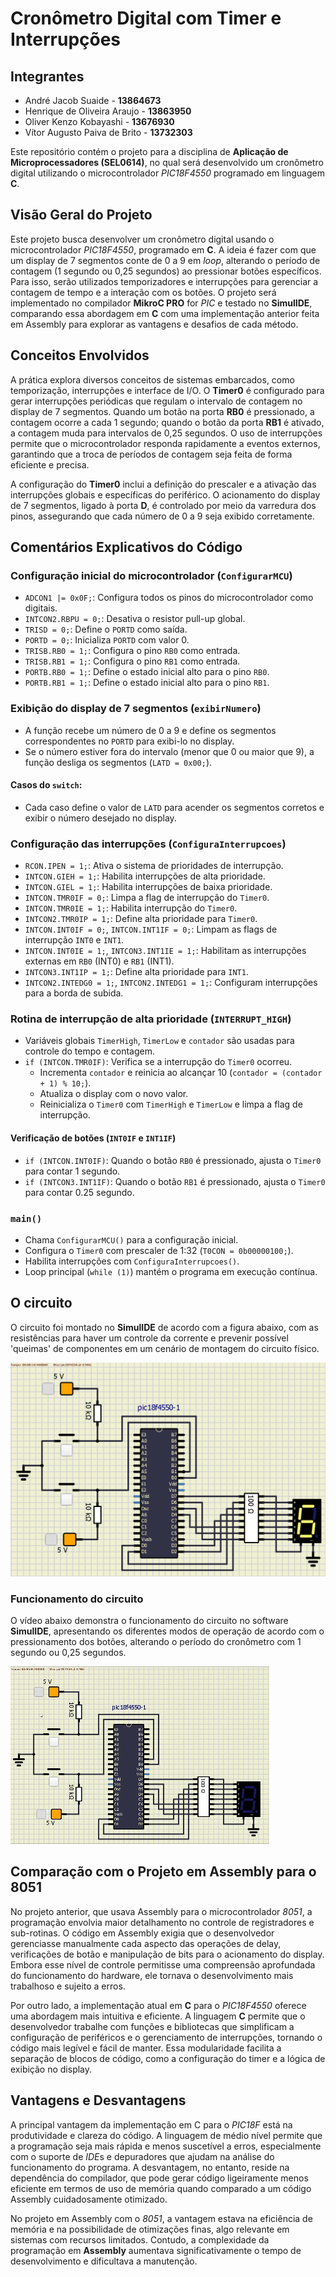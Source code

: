 # Cronômetro Digital com Timer e Interrupções

## Integrantes
- André Jacob Suaide - **13864673**
- Henrique de Oliveira Araujo - **13863950**
- Oliver Kenzo Kobayashi - **13676930**
- Vítor Augusto Paiva de Brito - **13732303**

Este repositório contém o projeto para a disciplina de **Aplicação de Microprocessadores (SEL0614)**, no qual será desenvolvido um cronômetro digital utilizando o microcontrolador *PIC18F4550* programado em linguagem **C**.

## Visão Geral do Projeto
Este projeto busca desenvolver um cronômetro digital usando o microcontrolador *PIC18F4550*, programado em **C**. A ideia é fazer com que um display de 7 segmentos conte de 0 a 9 em *loop*, alterando o período de contagem (1 segundo ou 0,25 segundos) ao pressionar botões específicos. Para isso, serão utilizados temporizadores e interrupções para gerenciar a contagem de tempo e a interação com os botões. O projeto será implementado no compilador **MikroC PRO** for *PIC* e testado no **SimulIDE**, comparando essa abordagem em **C** com uma implementação anterior feita em Assembly para explorar as vantagens e desafios de cada método.

## Conceitos Envolvidos
A prática explora diversos conceitos de sistemas embarcados, como temporização, interrupções e interface de I/O. O **Timer0** é configurado para gerar interrupções periódicas que regulam o intervalo de contagem no display de 7 segmentos. Quando um botão na porta **RB0** é pressionado, a contagem ocorre a cada 1 segundo; quando o botão da porta **RB1** é ativado, a contagem muda para intervalos de 0,25 segundos. O uso de interrupções permite que o microcontrolador responda rapidamente a eventos externos, garantindo que a troca de períodos de contagem seja feita de forma eficiente e precisa.

A configuração do **Timer0** inclui a definição do prescaler e a ativação das interrupções globais e específicas do periférico. O acionamento do display de 7 segmentos, ligado à porta **D**, é controlado por meio da varredura dos pinos, assegurando que cada número de 0 a 9 seja exibido corretamente.


## Comentários Explicativos do Código

### Configuração inicial do microcontrolador (`ConfigurarMCU`)
- `ADCON1 |= 0x0F;`: Configura todos os pinos do microcontrolador como digitais.
- `INTCON2.RBPU = 0;`: Desativa o resistor pull-up global.
- `TRISD = 0;`: Define o `PORTD` como saída.
- `PORTD = 0;`: Inicializa `PORTD` com valor 0.
- `TRISB.RB0 = 1;`: Configura o pino `RB0` como entrada.
- `TRISB.RB1 = 1;`: Configura o pino `RB1` como entrada.
- `PORTB.RB0 = 1;`: Define o estado inicial alto para o pino `RB0`.
- `PORTB.RB1 = 1;`: Define o estado inicial alto para o pino `RB1`.

### Exibição do display de 7 segmentos (`exibirNumero`)
- A função recebe um número de 0 a 9 e define os segmentos correspondentes no `PORTD` para exibi-lo no display.
- Se o número estiver fora do intervalo (menor que 0 ou maior que 9), a função desliga os segmentos (`LATD = 0x00;`).

#### Casos do `switch`:
- Cada caso define o valor de `LATD` para acender os segmentos corretos e exibir o número desejado no display.

### Configuração das interrupções (`ConfiguraInterrupcoes`)
- `RCON.IPEN = 1;`: Ativa o sistema de prioridades de interrupção.
- `INTCON.GIEH = 1;`: Habilita interrupções de alta prioridade.
- `INTCON.GIEL = 1;`: Habilita interrupções de baixa prioridade.
- `INTCON.TMR0IF = 0;`: Limpa a flag de interrupção do `Timer0`.
- `INTCON.TMR0IE = 1;`: Habilita interrupção do `Timer0`.
- `INTCON2.TMR0IP = 1;`: Define alta prioridade para `Timer0`.
- `INTCON.INT0IF = 0;`, `INTCON.INT1IF = 0;`: Limpam as flags de interrupção `INT0` e `INT1`.
- `INTCON.INT0IE = 1;`, `INTCON3.INT1IE = 1;`: Habilitam as interrupções externas em `RB0` (INT0) e `RB1` (INT1).
- `INTCON3.INT1IP = 1;`: Define alta prioridade para `INT1`.
- `INTCON2.INTEDG0 = 1;`, `INTCON2.INTEDG1 = 1;`: Configuram interrupções para a borda de subida.

### Rotina de interrupção de alta prioridade (`INTERRUPT_HIGH`)
- Variáveis globais `TimerHigh`, `TimerLow` e `contador` são usadas para controle do tempo e contagem.
- `if (INTCON.TMR0IF)`: Verifica se a interrupção do `Timer0` ocorreu.
  - Incrementa `contador` e reinicia ao alcançar 10 (`contador = (contador + 1) % 10;`).
  - Atualiza o display com o novo valor.
  - Reinicializa o `Timer0` com `TimerHigh` e `TimerLow` e limpa a flag de interrupção.

#### Verificação de botões (`INT0IF` e `INT1IF`)
- `if (INTCON.INT0IF)`: Quando o botão `RB0` é pressionado, ajusta o `Timer0` para contar 1 segundo.
- `if (INTCON3.INT1IF)`: Quando o botão `RB1` é pressionado, ajusta o `Timer0` para contar 0.25 segundo.

### `main()`
- Chama `ConfigurarMCU()` para a configuração inicial.
- Configura o `Timer0` com prescaler de 1:32 (`T0CON = 0b00000100;`).
- Habilita interrupções com `ConfiguraInterrupcoes()`.
- Loop principal (`while (1)`) mantém o programa em execução contínua.


## O circuito

O circuito foi montado no **SimulIDE** de acordo com a figura abaixo, com as resistências para haver um controle da corrente e prevenir possível 'queimas' de componentes em um cenário de montagem do circuito físico.

![Circuito](assets/circuito.png)

### Funcionamento do circuito

O vídeo abaixo demonstra o funcionamento do circuito no software **SimulIDE**, apresentando os diferentes modos de operação de acordo com o pressionamento dos botões, alterando o período do cronômetro com 1 segundo ou 0,25 segundos.

![Circuito Funcionando](assets/display.gif)

## Comparação com o Projeto em Assembly para o 8051
No projeto anterior, que usava Assembly para o microcontrolador *8051*, a programação envolvia maior detalhamento no controle de registradores e sub-rotinas. O código em Assembly exigia que o desenvolvedor gerenciasse manualmente cada aspecto das operações de delay, verificações de botão e manipulação de bits para o acionamento do display. Embora esse nível de controle permitisse uma compreensão aprofundada do funcionamento do hardware, ele tornava o desenvolvimento mais trabalhoso e sujeito a erros.

Por outro lado, a implementação atual em **C** para o *PIC18F4550* oferece uma abordagem mais intuitiva e eficiente. A linguagem **C** permite que o desenvolvedor trabalhe com funções e bibliotecas que simplificam a configuração de periféricos e o gerenciamento de interrupções, tornando o código mais legível e fácil de manter. Essa modularidade facilita a separação de blocos de código, como a configuração do timer e a lógica de exibição no display.

## Vantagens e Desvantagens
A principal vantagem da implementação em C para o *PIC18F* está na produtividade e clareza do código. A linguagem de médio nível permite que a programação seja mais rápida e menos suscetível a erros, especialmente com o suporte de *IDE*s e depuradores que ajudam na análise do funcionamento do programa. A desvantagem, no entanto, reside na dependência do compilador, que pode gerar código ligeiramente menos eficiente em termos de uso de memória quando comparado a um código Assembly cuidadosamente otimizado.

No projeto em Assembly com o *8051*, a vantagem estava na eficiência de memória e na possibilidade de otimizações finas, algo relevante em sistemas com recursos limitados. Contudo, a complexidade da programação em **Assembly** aumentava significativamente o tempo de desenvolvimento e dificultava a manutenção.
